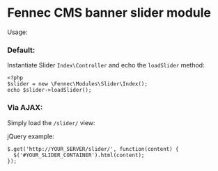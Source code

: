 # Fennec CMS banner slider module

Usage:

### Default:

Instantiate Slider `Index\Controller` and echo the `loadSlider` method:

```
<?php
$slider = new \Fennec\Modules\Slider\Index();
echo $slider->loadSlider();
```

### Via AJAX:

Simply load the `/slider/` view:

jQuery example:

```
$.get('http://YOUR_SERVER/slider/', function(content) {
  $('#YOUR_SLIDER_CONTAINER').html(content);
});
```

